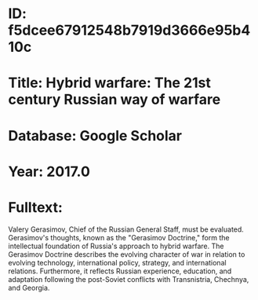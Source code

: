 # ID: f5dcee67912548b7919d3666e95b410c
# Title: Hybrid warfare: The 21st century Russian way of warfare
# Database: Google Scholar
# Year: 2017.0
# Fulltext:
Valery Gerasimov, Chief of the Russian General Staff, must be evaluated.
Gerasimov's thoughts, known as the "Gerasimov Doctrine," form the intellectual foundation of Russia's approach to hybrid warfare.
The Gerasimov Doctrine describes the evolving character of war in relation to evolving technology, international policy, strategy, and international relations.
Furthermore, it reflects Russian experience, education, and adaptation following the post-Soviet conflicts with Transnistria, Chechnya, and Georgia.